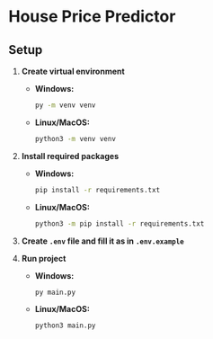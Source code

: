 # House Price Predictor

## Setup

1. **Create virtual environment**

   - **Windows:**
     ```bash
     py -m venv venv
     ```
   - **Linux/MacOS:**
     ```bash
     python3 -m venv venv
     ```

2. **Install required packages**

   - **Windows:**
     ```bash
     pip install -r requirements.txt
     ```
   - **Linux/MacOS:**
     ```bash
     python3 -m pip install -r requirements.txt
     ```

3. **Create `.env` file and fill it as in `.env.example`**

4. **Run project**

   - **Windows:**
     ```bash
     py main.py
     ```
   - **Linux/MacOS:**
     ```bash
     python3 main.py
     ```
